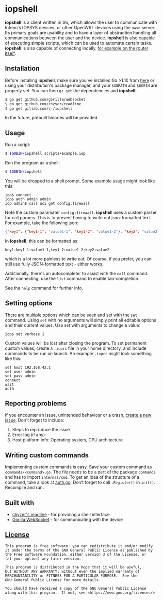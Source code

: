 # iopshell

__iopshell__ is a client written in Go, which allows the user to communicate with Inteno's IOPSYS devices, or other OpenWRT devices using the `owsd` server. Its primary goals are usability and to have a layer of abstraction handling all communications between the user and the device. __iopshell__ is also capable of executing simple scripts, which can be used to automate certain tasks. __iopshell__ is also capable of connecting locally, [for example on the router itself](https://i.imgur.com/xhoDzNL.png).

## Installation
Before installing __iopshell__, make sure you've installed Go >1.10 from [here](https://golang.org/dl/) or using your distribution's package manager, and your `$GOPATH` and `$GOBIN` are properly set. You can then `go get` the dependencies and __iopshell__:
```sh
$ go get github.com/gorilla/websocket
$ go get github.com/chzyer/readline
$ go get gitlab.com/c-/iopshell
```
In the future, prebuilt binaries will be provided.

## Usage
Run a script:
```sh
$ $GOBIN/iopshell scripts/example.iop
```
Run the program as a shell:
```sh
$ $GOBIN/iopshell
```
You will be dropped to a shell prompt. Some example usage might look like this:
```
iop$ connect
iop$ auth admin admin
iop admin$ call uci get config:firewall
```

Note the custom paramater `config:firewall`. __iopshell__ uses a custom parser for call params. This is to prevent having to write out json-formatted text. For example, take the following json: 
```json
{"key1": {"key1-1": "value1-1", "key1-2": "value1-2"}, "key2": "value2"}
```
In __iopshell__, this can be formatted as:
```
key1:key1-1:value1-1,key1-2:value1-2;key2:value2
```
which is a lot more painless to write out. Of course, if you prefer, you can still use fully JSON-formatted text - either works.

Additionally, there's an autocompleter to assist with the `call` command. After connecting, use the `list` command to enable tab-completion.

See the `help` command for further info.

## Setting options
There are multiple options which can be seen and set with the `set` command. Using `set` with no arguments will simply print all editable options and their current values. Use set with arguments to change a value:
```
iop$ set verbose 1
```
Custom values will be lost after closing the program. To set permanent custom values, create a `.ioprc` file in your home directory, and include commands to be run on launch. An example `.ioprc` might look something like this:
```
set host 192.168.42.1
set user admin
set pass admin
connect
wait
auth
```

## Reporting problems
If you encounter an issue, unintended behaviour or a crash, [create a new issue](https://gitlab.com/c-/iopshell/issues). Don't forget to include:
1. Steps to reproduce the issue
2. Error log (if any)
3. Host platform info: Operating system, CPU architecture 

## Writing custom commands
Implementing custom commands is easy. Save your custom command as `commands/<command>.go`. The file needs to be a part of the package `commands` and has to import `internal/cmd`. To get an idea of the structure of a command, take a look at [auth.go](commands/auth.go). Don't forget to call `.Register()` in `init()`. Recompile and run.

## Built with
* [chyzer's readline](https://github.com/chzyer/readline) - for providing a shell interface
* [Gorilla WebSocket](https://github.com/gorilla/websocket) - for communicating with the device

## [License](LICENSE)
```
This program is free software: you can redistribute it and/or modify
it under the terms of the GNU General Public License as published by
the Free Software Foundation, either version 3 of the License, or
(at your option) any later version.

This program is distributed in the hope that it will be useful,
but WITHOUT ANY WARRANTY; without even the implied warranty of
MERCHANTABILITY or FITNESS FOR A PARTICULAR PURPOSE.  See the
GNU General Public License for more details.

You should have received a copy of the GNU General Public License
along with this program.  If not, see <https://www.gnu.org/licenses/>.
```